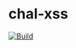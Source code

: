 # chal-xss
[![Build](https://github.com/codecup-codeday/chal-xss/actions/workflows/docker-image.yml/badge.svg)](https://github.com/codecup-codeday/chal-xss/actions/workflows/docker-image.yml)
